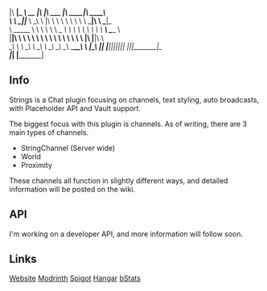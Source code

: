 
|\   ____\|\___   ___\\   __  \|\  \|\   ___  \|\   ____\|\   ____\     
\ \  \___|\|___ \  \_\ \  \|\  \ \  \ \  \\ \  \ \  \___|\ \  \___|_    
 \ \_____  \   \ \  \ \ \   _  _\ \  \ \  \\ \  \ \  \  __\ \_____  \   
  \|____|\  \   \ \  \ \ \  \\  \\ \  \ \  \\ \  \ \  \|\  \|____|\  \  
    ____\_\  \   \ \__\ \ \__\\ _\\ \__\ \__\\ \__\ \_______\____\_\  \ 
   |\_________\   \|__|  \|__|\|__|\|__|\|__| \|__|\|_______|\_________\
   \|_________|                                             \|_________|

     
## Info
Strings is a Chat plugin focusing on channels, text styling, auto broadcasts, with Placeholder API and Vault support. 

The biggest focus with this plugin is channels.  As of writing, there are 3 main types of channels.

 - StringChannel (Server wide)
 - World 
 - Proximity

These channels all function in slightly different ways, and detailed information will be posted on the wiki.  
## API
I'm working on a developer API, and more information will follow soon. 
## Links
[Website](https://www.wiicart.net/strings.html)
[Modrinth](https://modrinth.com/plugin/strings)
[Spigot](https://www.spigotmc.org/resources/strings-chat-plugin.118186/)
[Hangar](https://hangar.papermc.io/wiicart/Strings)
[bStats](https://bstats.org/plugin/bukkit/Strings/22597)
